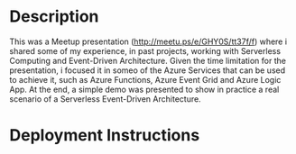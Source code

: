 # Description

This was a Meetup presentation (http://meetu.ps/e/GHY0S/tt37f/f) where i shared some of my experience, in past projects, working with Serverless Computing and Event-Driven Architecture. Given the time limitation for the presentation, i focused it in someo of the Azure Services that can be used to achieve it, such as Azure Functions, Azure Event Grid and Azure Logic App. At the end, a simple demo was presented to show in practice a real scenario of a Serverless Event-Driven Architecture.

# Deployment Instructions
